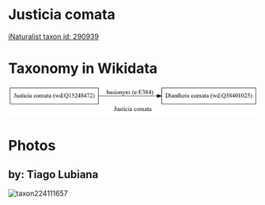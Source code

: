 
Justicia comata
===============
  
[iNaturalist taxon id: 290939](https://www.inaturalist.org/taxa/290939)
# Taxonomy in Wikidata
  
![Justicia comata](../wikidata_schemas/Justicia_comata.gv.png)
# Photos

## by: Tiago Lubiana
  
![taxon224111657](https://inaturalist-open-data.s3.amazonaws.com/photos/240173745/medium.jpg)